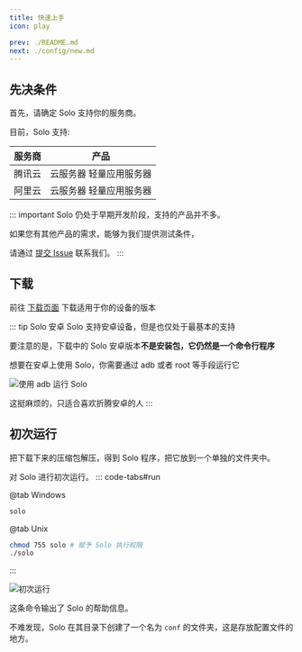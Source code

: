 ```yaml
---
title: 快速上手
icon: play

prev: ./README.md
next: ./config/new.md
---
```


## 先决条件
首先，请确定 Solo 支持你的服务商。

目前，Solo 支持:

| 服务商 |          产品           |
| :----: | :---------------------: |
| 腾讯云 | 云服务器 轻量应用服务器 |  |
| 阿里云 | 云服务器 轻量应用服务器 |

::: important
Solo 仍处于早期开发阶段，支持的产品并不多。

如果您有其他产品的需求，能够为我们提供测试条件，

请通过 [提交 Issue](https://github.com/cnlancehu/solo/issues) 联系我们。
:::

## 下载
前往 [下载页面](../download/README.md) 下载适用于你的设备的版本

::: tip Solo 安卓
Solo 支持安卓设备，但是也仅处于最基本的支持

要注意的是，下载中的 Solo 安卓版本**不是安装包，它仍然是一个命令行程序**

想要在安卓上使用 Solo，你需要通过 adb 或者 root 等手段运行它

![使用 adb 运行 Solo](/assets/guide/adb.webp)

这挺麻烦的，只适合喜欢折腾安卓的人
:::

## 初次运行
把下载下来的压缩包解压，得到 Solo 程序，把它放到一个单独的文件夹中。

对 Solo 进行初次运行。
::: code-tabs#run

@tab Windows

```bash
solo
```

@tab Unix

```bash
chmod 755 solo # 赋予 Solo 执行权限
./solo
```
:::

![初次运行](/assets/guide/first-run.webp)

这条命令输出了 Solo 的帮助信息。

不难发现，Solo 在其目录下创建了一个名为 `conf` 的文件夹，这是存放配置文件的地方。

